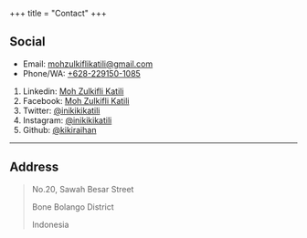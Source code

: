 +++
title = "Contact"
+++

## Social
* Email: [mohzulkiflikatili@gmail.com](mailto:mohzulkiflikatili@gmail.com)
* Phone/WA: [+628-229150-1085](tel:+6282291501085)

1. Linkedin: [Moh Zulkifli Katili](https://www.linkedin.com/in/moh-zulkifli-katili-3ba18319a/)
1. Facebook: [Moh Zulkifli Katili](https://www.facebook.com/astro.raihan/)
1. Twitter: [@inikikikatili](https://www.twitter.com/inikikikatili)
1. Instagram: [@inikikikatili](https://www.instagram.com/inikikikatili/)
1. Github: [@kikiraihan](https://www.github.com/kikiraihan)

---

## Address
> No.20, Sawah Besar Street
>
> Bone Bolango District
>
> Indonesia